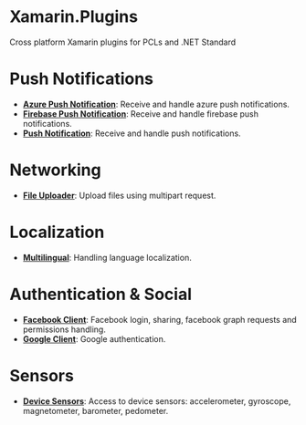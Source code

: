 # Xamarin.Plugins
Cross platform Xamarin plugins for PCLs and .NET Standard

# Push Notifications

* **[Azure Push Notification](https://github.com/CrossGeeks/AzurePushNotificationPlugin)**: Receive and handle azure push notifications.
* **[Firebase Push Notification](https://github.com/CrossGeeks/FirebasePushNotificationPlugin)**: Receive and handle firebase push notifications.
* **[Push Notification](https://github.com/CrossGeeks/PushNotificationPlugin)**: Receive and handle push notifications.

# Networking
* **[File Uploader](https://github.com/CrossGeeks/FileUploaderPlugin)**: Upload files using multipart request.

# Localization
* **[Multilingual](https://github.com/CrossGeeks/MultilingualPlugin)**: Handling language localization.

# Authentication & Social 
* **[Facebook Client](https://github.com/CrossGeeks/FacebookClientPlugin)**: Facebook login, sharing, facebook graph requests and permissions handling.
* **[Google Client](https://github.com/CrossGeeks/GoogleClientPlugin)**: Google authentication.

# Sensors
* **[Device Sensors](https://github.com/CrossGeeks/DeviceSensorsPlugin)**: Access to device sensors: accelerometer, gyroscope, magnetometer, barometer, pedometer.
